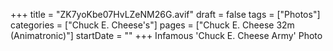 +++
title = "ZK7yoKbe07HvLZeNM26G.avif"
draft = false
tags = ["Photos"]
categories = ["Chuck E. Cheese's"]
pages = ["Chuck E. Cheese 32m (Animatronic)"]
startDate = ""
+++
Infamous 'Chuck E. Cheese Army' Photo
